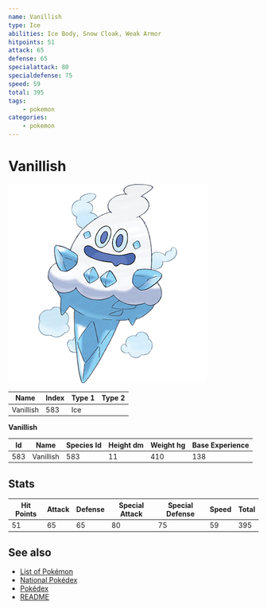 ```yaml
---
name: Vanillish
type: Ice
abilities: Ice Body, Snow Cloak, Weak Armor
hitpoints: 51
attack: 65
defense: 65
specialattack: 80
specialdefense: 75
speed: 59
total: 395
tags:
    - pokemon
categories:
    - pokemon
---
```


# Vanillish


![Vanillish](images/583.png)

| **Name** | **Index** | **Type 1** | **Type 2** |
|----|----|----|----|
| Vanillish | 583 | Ice  |  |

**Vanillish** 




| **Id** | **Name** | **Species Id** | **Height dm** | **Weight hg** | **Base Experience** |
|--------|----------|----------------|------------|------------|---------------------|
| 583 | Vanillish | 583 | 11 | 410 | 138 |



## Stats

| **Hit Points** | **Attack** | **Defense** | **Special Attack** | **Special Defense** | **Speed** | **Total** |
|----------------|------------|-------------|--------------------|---------------------|-----------|-----------|
| 51 | 65 | 65 | 80 | 75 | 59 | 395 |

## See also

- [List of Pokémon](../pokemon.md)
- [National Pokédex](../national_pokedex.md)
- [Pokédex](../pokedex.md)
- [README](../README.md)
